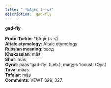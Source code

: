 ```yaml
---
title: " *bAŋɨŕ (~-s)"
description:  gad-fly
---
```

<p data-pagefind-weight="0.5">
<strong> gad-fly</strong><br><br>
<strong>Proto-Turkic</strong>:  *bAŋɨŕ (~-s)<br>
<strong>Altaic etymology</strong>:  Altaic etymology<br>
<strong>Russian meaning</strong>:  овод<br>
<strong>Khakassian</strong>:  mās<br>
<strong>Shor</strong>:  mās<br>
<strong>Oyrat</strong>:  paas 'gad-fly' (Leb.), maŋɣɨs 'locust' (Oyr.)<br>
<strong>Tuva</strong>:  mãas<br>
<strong>Tofalar</strong>:  mās<br>
<strong>Comments</strong>:  VEWT 329, 327.<br>

</p>
